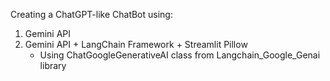Creating a ChatGPT-like ChatBot using: 
1. Gemini API
2. Gemini API + LangChain Framework + Streamlit Pillow
   - Using ChatGoogleGenerativeAI class from Langchain_Google_Genai library
